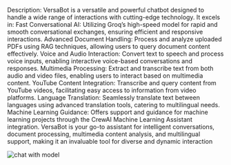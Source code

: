 Description: VersaBot is a versatile and powerful chatbot designed to handle a wide range of interactions with cutting-edge technology. It excels in:
Fast Conversational AI: Utilizing Groq’s high-speed model for rapid and smooth conversational exchanges, ensuring efficient and responsive interactions. Advanced Document Handling: Process and analyze uploaded PDFs using RAG techniques, allowing users to query document content effectively. Voice and Audio Interaction: Convert text to speech and process voice inputs, enabling interactive voice-based conversations and responses. Multimedia Processing: Extract and transcribe text from both audio and video files, enabling users to interact based on multimedia content. YouTube Content Integration: Transcribe and query content from YouTube videos, facilitating easy access to information from video platforms. Language Translation: Seamlessly translate text between languages using advanced translation tools, catering to multilingual needs. Machine Learning Guidance: Offers support and guidance for machine learning projects through the CrewAI Machine Learning Assistant integration. VersaBot is your go-to assistant for intelligent conversations, document processing, multimedia content analysis, and multilingual support, making it an invaluable tool for diverse and dynamic interaction

![chat with model](https://github.com/user-attachments/assets/c85079fa-6a0d-43bd-b0b7-56f65f22c6a4)
